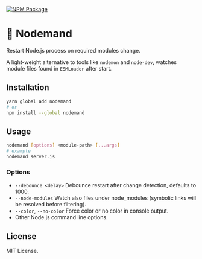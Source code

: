 [![NPM Package](https://badge.fury.io/js/nodemand.svg)](https://www.npmjs.com/package/nodemand)

# 🙅‍ Nodemand

Restart Node.js process on required modules change.

A light-weight alternative to tools like `nodemon` and `node-dev`, watches module files found in `ESMLoader` after start.

## Installation

```bash
yarn global add nodemand
# or
npm install --global nodemand
```

## Usage

```bash
nodemand [options] <module-path> [...args]
# example
nodemand server.js
```

### Options

- `--debounce <delay>`
  Debounce restart after change detection, defaults to 1000.
- `--node-modules`
  Watch also files under node_modules (symbolic links will be resolved before filtering).
- `--color`, `--no-color`
  Force color or no color in console output.
- Other Node.js command line options.

## License

MIT License.
